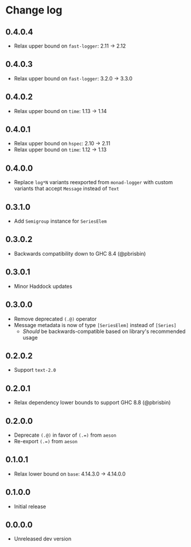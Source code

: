 # Change log

## 0.4.0.4

* Relax upper bound on `fast-logger`: 2.11 -> 2.12

## 0.4.0.3

* Relax upper bound on `fast-logger`: 3.2.0 -> 3.3.0

## 0.4.0.2

* Relax upper bound on `time`: 1.13 -> 1.14

## 0.4.0.1

* Relax upper bound on `hspec`: 2.10 -> 2.11
* Relax upper bound on `time`: 1.12 -> 1.13

## 0.4.0.0

* Replace `log*N` variants reexported from `monad-logger` with custom variants
  that accept `Message` instead of `Text`

## 0.3.1.0

* Add `Semigroup` instance for `SeriesElem`

## 0.3.0.2

* Backwards compatibility down to GHC 8.4 (@pbrisbin)

## 0.3.0.1

* Minor Haddock updates

## 0.3.0.0

* Remove deprecated `(.@)` operator
* Message metadata is now of type `[SeriesElem]` instead of `[Series]`
  * _Should_ be backwards-compatible based on library's recommended usage

## 0.2.0.2

* Support `text-2.0`

## 0.2.0.1

* Relax dependency lower bounds to support GHC 8.8 (@pbrisbin)

## 0.2.0.0

* Deprecate `(.@)` in favor of `(.=)` from `aeson`
* Re-export `(.=)` from `aeson`

## 0.1.0.1

* Relax lower bound on `base`: 4.14.3.0 -> 4.14.0.0

## 0.1.0.0

* Initial release

## 0.0.0.0

* Unreleased dev version
